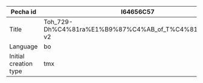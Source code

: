 |Pecha id | I64656C57
| --- | --- 
|Title | Toh_729-Dh%C4%81ra%E1%B9%87%C4%AB_of_T%C4%81r%C4%81-v2 
|Language | bo
|Initial creation type | tmx